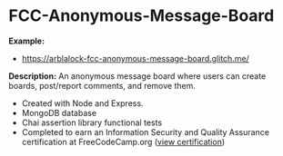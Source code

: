 # FCC-Anonymous-Message-Board

**Example:**  
* https://arblalock-fcc-anonymous-message-board.glitch.me/

**Description:** An anonymous message board where users can create boards, post/report comments, and remove them.
* Created with Node and Express.  
* MongoDB database
* Chai assertion library functional tests
* Completed to earn an Information Security and Quality Assurance certification at FreeCodeCamp.org ([view certification](https://www.freecodecamp.org/certification/fcca50f642d-7c7c-48e9-805b-e0457529b232/information-security-and-quality-assurance))
